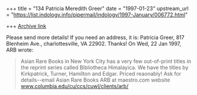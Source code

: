 +++
title = "134 Patricia Meredith Greer"
date = "1997-01-23"
upstream_url = "https://list.indology.info/pipermail/indology/1997-January/006772.html"

+++
[Archive link](https://list.indology.info/pipermail/indology/1997-January/006772.html)

Please send more details!  If you need an address, it is: Patricia
Greer, 817 Blenheim Ave., charlottesville, VA 22902.  Thanks!
On Wed, 22
Jan 1997, ARB wrote:

> Asian Rare Books in New York City has a very few 
> out-of-print titles in the reprint series called
> Bibliotheca Himalayica. We have the titles by
> Kirkpatrick, Turner, Hamilton and Edgar.
> Priced reaonably! Ask for details--email
> Asian Rare Books   ARB at maestro.com
> website www.columbia.edu/cu/ccs/cuwl/clients/arb/
> 
> 






